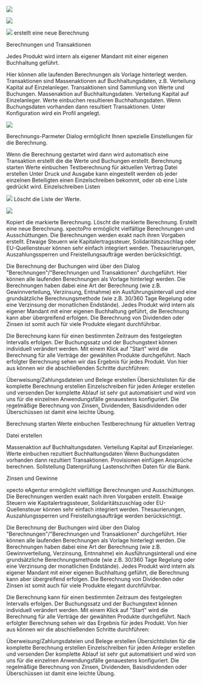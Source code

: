 ![](http://xpecto.github.io/docs/img/img_1423558893524.png)


![](http://xpecto.github.io/docs/img/img_1440776131894.png)

![](http://xpecto.github.io/docs/img/img_1441108798517.png) erstellt eine neue Berechnung


Berechnungen und Transaktionen

Jedes Produkt wird intern als eigener Mandant mit einer eigenen Buchhaltung geführt. 

Hier können alle laufenden Berechnungen als Vorlage hinterlegt werden. 
Transaktionen sind Massenaktionen auf Buchhaltungsdaten, z.B. Verteilung Kapital auf Einzelanleger.
Transaktionen sind Sammlung von Werte und Buchungen.
Massenaktion auf Buchhaltungsdaten. Verteilung Kapital auf Einzelanleger.
Werte einbuchen resultieren Buchhaltungsdaten.
Wenn Buchungsdaten vorhanden dann resultiert Transaktionen.
Unter Konfiguration wird ein Profil angelegt. 

![](http://xpecto.github.io/docs/img/img_1423564583240.png)

Berechnungs-Parmeter Dialog ermöglicht Ihnen spezielle Einstellungen für die Berechnung. 


Wenn die Berechnung gestartet wird dann wird automatisch eine Transaktion erstellt die die Werte und Buchungen erstellt.
Berechnung starten 
Werte einbuchen
Testberechnung für aktuellen  Vertrag
Datei erstellen
Unter Druck und Ausgabe kann eingestellt werden ob jeder einzelnen Beteiligten einen Einzelschreiben bekommt, oder ob eine Liste gedrückt wird.
Einzelschreiben
Listen

![](http://xpecto.github.io/docs/img/img_1423565283935.png)
Löscht die Liste der Werte.

![](http://xpecto.github.io/docs/img/img_1423565546161.png)

Kopiert die markierte Berechnung.
Löscht die markierte Berechnung.
Erstellt eine neue Berechnung.
xpectoPro ermöglicht vielfältige Berechnungen und Ausschüttungen. Die Berechnungen werden exakt nach ihren Vorgaben erstellt. Etwaige Steuern wie Kapitalertragssteuer, Solidaritätszuschlag oder EU-Quellensteuer können sehr einfach integriert werden. Thesaurierungen, Auszahlungssperren und Freistellungsaufträge werden berücksichtigt.

Die Berechnung der Buchungen wird über den Dialog "Berechnungen"/"Berechnungen und Transaktionen" durchgeführt. Hier können alle laufenden Berechnungen als Vorlage hinterlegt werden. Die Berechnungen haben dabei eine Art der Berechnung (wie z.B. Gewinnverteilung, Verzinsung, Entnahme) ein Ausführungsintervall und eine grundsätzliche Berechnungsmethode (wie z.B. 30/360 Tage Regelung oder eine Verzinsung der monatlichen Endstände). Jedes Produkt wird intern als eigener Mandant mit einer eigenen Buchhaltung geführt, die Berechnung kann aber übergreifend erfolgen. Die Berechnung von Dividenden oder Zinsen ist somit auch für viele Produkte elegant durchführbar.

Die Berechnung kann für einen bestimmten Zeitraum des festgelegten Intervalls erfolgen. Der Buchungssatz und der Buchungstext können individuell verändert werden. Mit einem Klick auf "Start" wird die Berechnung für alle Verträge der gewählten Produkte durchgeführt. Nach erfolgter Berechnung sehen wir das Ergebnis für jedes Produkt. Von hier aus können wir die abschließenden Schritte durchführen:

Überweisung/Zahlungsdateien und Belege erstellen
Übersichtslisten für die komplette Berechnung erstellen 
Einzelschreiben für jeden Anleger erstellen und versenden
Der komplette Ablauf ist sehr gut automatisiert und wird von uns für die einzelnen Anwendungsfälle genauestens konfiguriert. Die regelmäßige Berechnung von Zinsen, Dividenden, Basisdividenden oder Überschüssen ist damit eine leichte Übung.

Berechnung starten
Werte einbuchen 
Testberechnung für aktuellen Vertrag

Datei erstellen

Massenaktion auf Buchhaltungsdaten. Verteilung Kapital auf Einzelanleger.
Werte einbuchen rezultiert Buchhaltungsdaten
Wenn Buchungsdaten vorhanden dann rezultiert Transaktionen. Provisionen einfügen Ansprüche berechnen.
Sollstellung Datenprüfung Lastenschriften Daten für die Bank.


Zinsen und Gewinne

xpecto eAgentur ermöglicht vielfältige Berechnungen und Ausschüttungen. Die
Berechnungen werden exakt nach ihren Vorgaben erstellt. Etwaige Steuern
wie Kapitalertragssteuer, Solidaritätszuschlag oder EU-Quellensteuer können
sehr einfach integriert werden. Thesaurierungen, Auszahlungssperren und
Freistellungsaufträge werden berücksichtigt.

Die Berechnung der Buchungen wird über den Dialog "Berechnungen"/"Berechnungen und Transaktionen"
durchgeführt. Hier können alle laufenden Berechnungen als Vorlage hinterlegt werden.
Die Berechnungen haben dabei eine Art der Berechnung (wie z.B. Gewinnverteilung, Verzinsung, Entnnahme)
ein Ausführungsinterall und eine grundsätzliche Berechnungsmethode (wie z.B. 30/360 Tage Regelung
oder eine Verzinsung der monatlichen Endstände). Jedes Produkt wird intern als eigener Mandant mit einer
eigenen Buchhaltung geführt, die Berechnung kann aber übergreifend erfolgen. Die Berechnung von Dividenden
oder Zinsen ist somit auch für viele Produkte elegant durchführbar.

Die Berechnung kann für einen bestimmten Zeitraum des festgelegten Intervalls erfolgen.
Der Buchungssatz und der Buchungstext können individuell verändert werden. Mit einem Klick auf "Start"
wird die Berechnung für alle Verträge der gewählten Produkte durchgeführt.
Nach erfolgter Berechnung sehen wir das Ergebnis für jedes Produkt.
Von hier aus können wir die abschließenden Schritte durchführen:

Überweisung/Zahlungsdateien und Belege erstellen Übersichtslisten für die komplette Berechnung erstellen Einzelschreiben für jeden Anleger erstellen und versenden
Der komplette Ablauf ist sehr gut automatisiert und wird von uns für die einzelnen
Anwendungsfälle genauestens konfiguriert. Die regelmäßige Berechnung von
Zinsen, Dividenden, Basisdividenden oder Überschüssen ist damit eine leichte Übung.